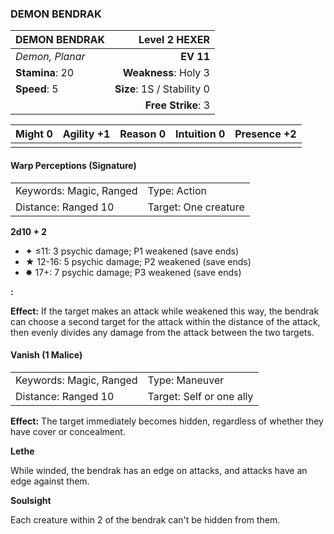 ### DEMON BENDRAK

| DEMON BENDRAK   |          **Level 2 HEXER** |
| :-------------- | -------------------------: |
| *Demon, Planar* |                  **EV 11** |
| **Stamina**: 20 |       **Weakness**: Holy 3 |
| **Speed**: 5    | **Size**: 1S / Stability 0 |
|                 |         **Free Strike**: 3 |

| **Might** 0 | **Agility** +1 | **Reason** 0 | **Intuition** 0 | **Presence** +2 |
| ----------- | -------------- | ------------ | --------------- | --------------- |
|             |                |              |                 |                 |

#### Warp Perceptions (Signature)

|                         |                      |
| :---------------------- | :------------------- |
| Keywords: Magic, Ranged | Type: Action         |
| Distance: Ranged 10     | Target: One creature |

**2d10 + 2**

- ✦ ≤11: 3 psychic damage; P1 weakened (save ends)
- ★ 12-16: 5 psychic damage; P2 weakened (save ends)
- ✸ 17+: 7 psychic damage; P3 weakened (save ends)

**:**

**Effect:** If the target makes an attack while weakened this way, the bendrak can choose a second target for the attack within the distance of the attack, then evenly divides any damage from the attack between the two targets.

#### Vanish (1 Malice)

|                         |                          |
| :---------------------- | :----------------------- |
| Keywords: Magic, Ranged | Type: Maneuver           |
| Distance: Ranged 10     | Target: Self or one ally |

**Effect:** The target immediately becomes hidden, regardless of whether they have cover or concealment.

**Lethe**

While winded, the bendrak has an edge on attacks, and attacks have an edge against them.

**Soulsight**

Each creature within 2 of the bendrak can't be hidden from them.
